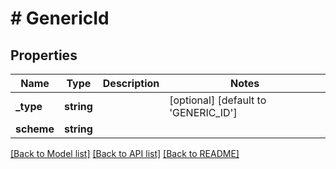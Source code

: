 # # GenericId

## Properties

Name | Type | Description | Notes
------------ | ------------- | ------------- | -------------
**_type** | **string** |  | [optional] [default to 'GENERIC_ID']
**scheme** | **string** |  |

[[Back to Model list]](../../README.md#models) [[Back to API list]](../../README.md#endpoints) [[Back to README]](../../README.md)
